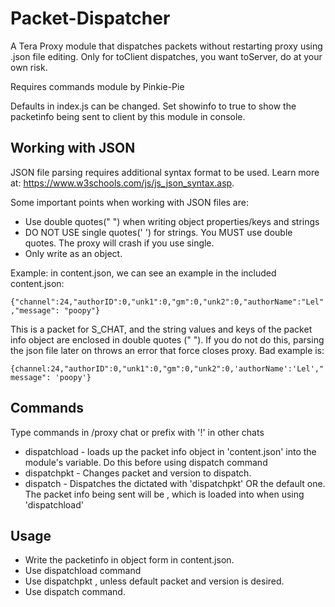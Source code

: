 # Packet-Dispatcher
A Tera Proxy module that dispatches packets without restarting proxy using .json file editing. Only for toClient dispatches, you want toServer, do at your own risk. 

Requires commands module by Pinkie-Pie

Defaults in index.js can be changed. Set showinfo to true to show the packetinfo being sent to client by this module in console.

## Working with JSON
JSON file parsing requires additional syntax format to be used. Learn more at: https://www.w3schools.com/js/js_json_syntax.asp.

Some important points when working with JSON files are:
* Use double quotes(" ") when writing object properties/keys and strings
* DO NOT USE single quotes(' ') for strings. You MUST use double quotes. The proxy will crash if you use single.
* Only write as an object.

Example: in content.json, we can see an example in the included content.json:

`{"channel":24,"authorID":0,"unk1":0,"gm":0,"unk2":0,"authorName":"Lel","message": "poopy"}`

This is a packet for S_CHAT, and the string values and keys of the packet info object are enclosed in double quotes (" "). If you do not do this, parsing the json file later on throws an error that force closes proxy. Bad example is:

`{channel:24,"authorID":0,"unk1":0,"gm":0,"unk2":0,'authorName':'Lel',"message": 'poopy'}`

## Commands
Type commands in /proxy chat or prefix with '!' in other chats

* dispatchload - loads up the packet info object in 'content.json' into the module's <content> variable. Do this before using dispatch command
* dispatchpkt <packetname> <version> - Changes packet and version to dispatch.
* dispatch - Dispatches the <packetname> dictated with 'dispatchpkt' OR the default one.  The packet info being sent will be <content>, which is loaded into when using 'dispatchload'

## Usage
- Write the packetinfo in object form in content.json.
- Use dispatchload command
- Use dispatchpkt <packetname> <version>, unless default packet and version is desired.
- Use dispatch command.
